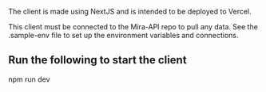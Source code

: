 The client is made using NextJS and is intended to be deployed to Vercel.

This client must be connected to the Mira-API repo to pull any data.
See the .sample-env file to set up the environment variables and connections.

## Run the following to start the client ##
npm run dev
